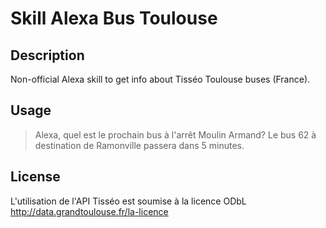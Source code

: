 # Skill Alexa Bus Toulouse

## Description

Non-official Alexa skill to get info about Tisséo Toulouse buses (France).

## Usage

> Alexa, quel est le prochain bus à l'arrêt Moulin Armand?
> Le bus 62 à destination de Ramonville passera dans 5 minutes.

## License

L'utilisation de l'API Tisséo est soumise à la licence ODbL <http://data.grandtoulouse.fr/la-licence>